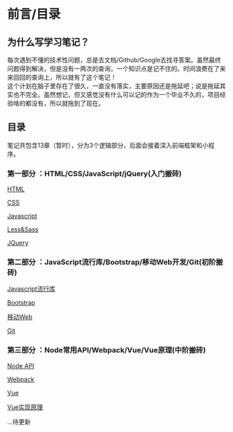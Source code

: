 # 前言/目录

## 为什么写学习笔记？

每次遇到不懂的技术性问题，总是去文档/Github/Google去找寻答案。虽然最终问题得到解决，但是没有一两次的查询，一个知识点是记不住的。时间浪费在了来来回回的查询上，所以就有了这个笔记！  
 这个计划在脑子里存在了很久，一直没有落实，主要原因还是拖延吧；说是拖延其实也不完全。虽然想记，但又感觉没有什么可以记的作为一个毕业不久的，项目经验啥的都没有，所以就拖到了现在。

## 目录

笔记共包含13章（暂时），分为3个逻辑部分，后面会接着深入前端框架和小程序。

### 第一部分 ：HTML/CSS/JavaScript/jQuery\(入门搬砖\)

[HTML](https://notes.lichunshuo.com/started/html)

[CSS](https://notes.lichunshuo.com/started/css)

[Javascript](https://notes.lichunshuo.com/started/css)

[Less&Sass](https://notes.lichunshuo.com/started/less-and-sass)

[JQuery](https://notes.lichunshuo.com/started/jquery)

### 第二部分 ：JavaScript流行库/Bootstrap/移动Web开发/Git\(初阶搬砖\)

[Javascript流行库](https://notes.lichunshuo.com/elementary/javascript-frame)

[Bootstrap](https://notes.lichunshuo.com/elementary/bootstrap)

[移动Web](https://notes.lichunshuo.com/elementary/mobile-web)

[Git](https://notes.lichunshuo.com/elementary/git)

### 第三部分 ：Node常用API/Webpack/Vue/Vue原理\(中阶搬砖\)

[Node API](https://notes.lichunshuo.com/intermediate/node)

[Webpack](https://notes.lichunshuo.com/intermediate/webpack)

[Vue](https://notes.lichunshuo.com/intermediate/vue)

[Vue实现原理](https://notes.lichunshuo.com/intermediate/vue-principle)

...待更新

